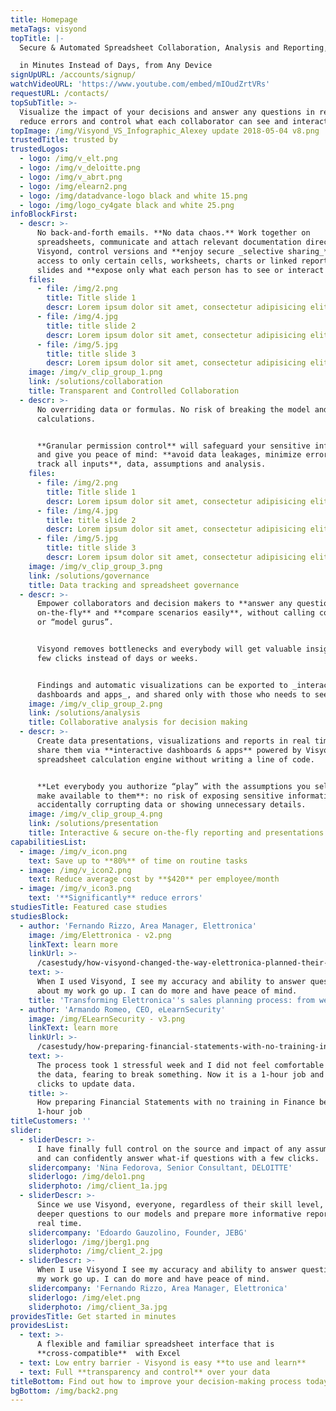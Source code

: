 ```yaml
---
title: Homepage
metaTags: visyond
topTitle: |-
  Secure & Automated Spreadsheet Collaboration, Analysis and Reporting, 

  in Minutes Instead of Days, from Any Device
signUpURL: /accounts/signup/
watchVideoURL: 'https://www.youtube.com/embed/mIOudZrtVRs'
requestURL: /contacts/
topSubTitle: >-
  Visualize the impact of your decisions and answer any questions in real time,
  reduce errors and control what each collaborator can see and interact with
topImage: /img/Visyond_VS_Infographic_Alexey update 2018-05-04 v8.png
trustedTitle: trusted by
trustedLogos:
  - logo: /img/v_elt.png
  - logo: /img/v_deloitte.png
  - logo: /img/v_abrt.png
  - logo: /img/elearn2.png
  - logo: /img/datadvance-logo black and white 15.png
  - logo: /img/logo_cy4gate black and white 25.png
infoBlockFirst:
  - descr: >-
      No back-and-forth emails. **No data chaos.** Work together on
      spreadsheets, communicate and attach relevant documentation directly in
      Visyond, control versions and **enjoy secure _selective sharing_** - allow
      access to only certain cells, worksheets, charts or linked reports and
      slides and **expose only what each person has to see or interact with**!
    files:
      - file: /img/2.png
        title: Title slide 1
        descr: Lorem ipsum dolor sit amet, consectetur adipisicing elit. Voluptatum itaque, veritatis non, sapiente officiis tempora earum cumque odio aliquam unde? Alias nulla tenetur, ipsam voluptatibus, magni facere ut magnam natus.
      - file: /img/4.jpg
        title: title slide 2
        descr: Lorem ipsum dolor sit amet, consectetur adipisicing elit. Eum est minima labore ea tenetur aliquid at soluta molestias harum, voluptas officia aspernatur vitae. Ad voluptates dicta repellat labore nobis, ab!
      - file: /img/5.jpg
        title: title slide 3
        descr: Lorem ipsum dolor sit amet, consectetur adipisicing elit. Natus iste hic voluptatum soluta exercitationem necessitatibus tempore laborum eveniet. Voluptatibus porro natus ipsam amet dolores adipisci architecto maiores necessitatibus aut voluptatum.
    image: /img/v_clip_group_1.png
    link: /solutions/collaboration
    title: Transparent and Controlled Collaboration
  - descr: >-
      No overriding data or formulas. No risk of breaking the model and
      calculations.


      **Granular permission control** will safeguard your sensitive information
      and give you peace of mind: **avoid data leakages, minimize errors, and
      track all inputs**, data, assumptions and analysis.
    files:
      - file: /img/2.png
        title: Title slide 1
        descr: Lorem ipsum dolor sit amet, consectetur adipisicing elit. Voluptatum itaque, veritatis non, sapiente officiis tempora earum cumque odio aliquam unde? Alias nulla tenetur, ipsam voluptatibus, magni facere ut magnam natus.
      - file: /img/4.jpg
        title: title slide 2
        descr: Lorem ipsum dolor sit amet, consectetur adipisicing elit. Eum est minima labore ea tenetur aliquid at soluta molestias harum, voluptas officia aspernatur vitae. Ad voluptates dicta repellat labore nobis, ab!
      - file: /img/5.jpg
        title: title slide 3
        descr: Lorem ipsum dolor sit amet, consectetur adipisicing elit. Natus iste hic voluptatum soluta exercitationem necessitatibus tempore laborum eveniet. Voluptatibus porro natus ipsam amet dolores adipisci architecto maiores necessitatibus aut voluptatum.
    image: /img/v_clip_group_3.png
    link: /solutions/governance
    title: Data tracking and spreadsheet governance
  - descr: >-
      Empower collaborators and decision makers to **answer any questions
      on-the-fly** and **compare scenarios easily**, without calling consultants
      or “model gurus”. 


      Visyond removes bottlenecks and everybody will get valuable insights in a
      few clicks instead of days or weeks. 


      Findings and automatic visualizations can be exported to _interactive
      dashboards and apps_, and shared only with those who needs to see them.
    image: /img/v_clip_group_2.png
    link: /solutions/analysis
    title: Collaborative analysis for decision making
  - descr: >-
      Create data presentations, visualizations and reports in real time, and
      share them via **interactive dashboards & apps** powered by Visyond’s
      spreadsheet calculation engine without writing a line of code. 


      **Let everybody you authorize “play” with the assumptions you selectively
      make available to them**: no risk of exposing sensitive information,
      accidentally corrupting data or showing unnecessary details.
    image: /img/v_clip_group_4.png
    link: /solutions/presentation
    title: Interactive & secure on-the-fly reporting and presentations
capabilitiesList:
  - image: /img/v_icon.png
    text: Save up to **80%** of time on routine tasks
  - image: /img/v_icon2.png
    text: Reduce average cost by **$420** per employee/month
  - image: /img/v_icon3.png
    text: '**Significantly** reduce errors'
studiesTitle: Featured case studies
studiesBlock:
  - author: 'Fernando Rizzo, Area Manager, Elettronica'
    image: /img/Elettronica - v2.png
    linkText: learn more
    linkUrl: >-
      /casestudy/how-visyond-changed-the-way-elettronica-planned-their-sales-and-shortened-the-process-from-weeks-to-hours/
    text: >-
      When I used Visyond, I see my accuracy and ability to answer questions
      about my work go up. I can do more and have peace of mind.
    title: 'Transforming Elettronica''s sales planning process: from weeks to hours'
  - author: 'Armando Romeo, CEO, eLearnSecurity'
    image: /img/ELearnSecurity - v3.png
    linkText: learn more
    linkUrl: >-
      /casestudy/how-preparing-financial-statements-with-no-training-in-finance-became-a-1-hour-job/
    text: >-
      The process took 1 stressful week and I did not feel comfortable to update
      the data, fearing to break something. Now it is a 1-hour job and a few
      clicks to update data.
    title: >-
      How preparing Financial Statements with no training in Finance became a
      1-hour job
titleCustomers: ''
slider:
  - sliderDescr: >-
      I have finally full control on the source and impact of any assumptions,
      and can confidently answer what-if questions with a few clicks.
    slidercompany: 'Nina Fedorova, Senior Consultant, DELOITTE'
    sliderlogo: /img/delo1.png
    sliderphoto: /img/client_1a.jpg
  - sliderDescr: >-
      Since we use Visyond, everyone, regardless of their skill level, can ask
      deeper questions to our models and prepare more informative reports in
      real time.
    slidercompany: 'Edoardo Gauzolino, Founder, JEBG'
    sliderlogo: /img/jberg1.png
    sliderphoto: /img/client_2.jpg
  - sliderDescr: >-
      When I use Visyond I see my accuracy and ability to answer questions about
      my work go up. I can do more and have peace of mind.
    slidercompany: 'Fernando Rizzo, Area Manager, Elettronica'
    sliderlogo: /img/elet.png
    sliderphoto: /img/client_3a.jpg
providesTitle: Get started in minutes
providesList:
  - text: >-
      A flexible and familiar spreadsheet interface that is
      **cross-compatible**  with Excel
  - text: Low entry barrier - Visyond is easy **to use and learn**
  - text: Full **transparency and control** over your data
titleBottom: Find out how to improve your decision-making process today
bgBottom: /img/back2.png
---
```



